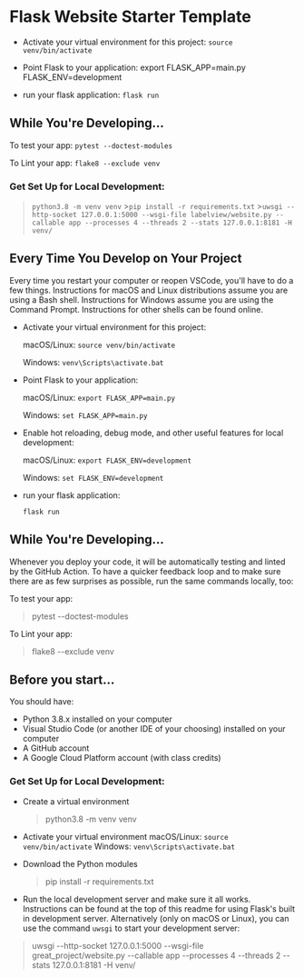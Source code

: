 # Flask Website Starter Template

- Activate your virtual environment for this project: `source venv/bin/activate`

- Point Flask to your application: export FLASK_APP=main.py FLASK_ENV=development

- run your flask application: `flask run`

## While You're Developing...

To test your app: `pytest --doctest-modules`

To Lint your app: `flake8 --exclude venv`

### Get Set Up for Local Development:

> `python3.8 -m venv venv` >`pip install -r requirements.txt` >`uwsgi --http-socket 127.0.0.1:5000 --wsgi-file labelview/website.py --callable app --processes 4 --threads 2 --stats 127.0.0.1:8181 -H venv/`

## Every Time You Develop on Your Project

Every time you restart your computer or reopen VSCode, you'll have to do a few things. Instructions for macOS and Linux distributions assume you are using a Bash shell. Instructions for Windows assume you are using the Command Prompt. Instructions for other shells can be found online.

- Activate your virtual environment for this project:

  macOS/Linux: `source venv/bin/activate`

  Windows: `venv\Scripts\activate.bat`

- Point Flask to your application:

  macOS/Linux: `export FLASK_APP=main.py`

  Windows: `set FLASK_APP=main.py`

- Enable hot reloading, debug mode, and other useful features for local development:

  macOS/Linux: `export FLASK_ENV=development`

  Windows: `set FLASK_ENV=development`

- run your flask application:

  `flask run`

## While You're Developing...

Whenever you deploy your code, it will be automatically testing and linted by the GitHub Action. To have a quicker feedback loop and to make sure there are as few surprises as possible, run the same commands locally, too:

To test your app:

> pytest --doctest-modules

To Lint your app:

> flake8 --exclude venv

## Before you start...

You should have:

- Python 3.8.x installed on your computer
- Visual Studio Code (or another IDE of your choosing) installed on your computer
- A GitHub account
- A Google Cloud Platform account (with class credits)

### Get Set Up for Local Development:

- Create a virtual environment

  > python3.8 -m venv venv

- Activate your virtual environment
  macOS/Linux: `source venv/bin/activate`
  Windows: `venv\Scripts\activate.bat`

- Download the Python modules

  > pip install -r requirements.txt

- Run the local development server and make sure it all works. Instructions can be found at the top of this readme for using Flask's built in development server. Alternatively (only on macOS or Linux), you can use the command `uwsgi` to start your development server:

> uwsgi --http-socket 127.0.0.1:5000 --wsgi-file great_project/website.py --callable app --processes 4 --threads 2 --stats 127.0.0.1:8181 -H venv/
